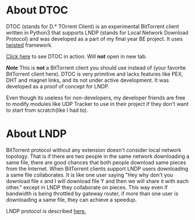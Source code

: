 # About DTOC

DTOC (stands for D.* TOrrent Client) is an experimental BitTorrent client written in Python3 that supports LNDP (stands for Local Network Download Protocol) and was developed as a part of my final year BE project. It uses [twisted](https://twistedmatrix.com/trac/) framework.

[Click here](https://youtu.be/J84ngDP2OTE) to see DTOC in action. Will **not** open in new tab.

***Note*** This is **not** a BitTorrent client you should   use instead of (your favorite BitTorrent client here). DTOC is very primitive and lacks features
like PEX, DHT and magnet links, and its not under active development. It was developed as a proof of concept for LNDP.

Even though its useless for non-developers, my developer friends are free to modify modules like UDP Tracker to use in their project if they don't want to start from scratch(like I had to).

# About LNDP
BitTorrent protocol without any extension doesn't consider local network topology. That is if there are two people in the same network downloading a same file, there are good chances that both people download same pieces from the Internet. When BitTorrent clients support LNDP users downloading a same file collaborates. It is like one user saying "Hey why don't you download file x and I will download file Y and then we will share it with each other." except in LNDP they collaborate on pieces. This way even if bandwidth is being throttled by gateway router, if more than one user is downloading a same file, they can achieve a speedup.

LNDP protocol is described [here.](pdfs/protocol.pdf)
